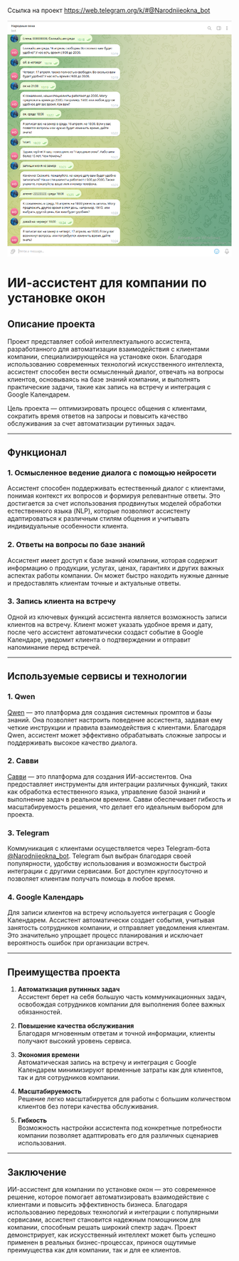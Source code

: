 Ссылка на проект https://web.telegram.org/k/#@Narodniieokna_bot

![Скриншот к проекту](https://github.com/OlenkaBor/ai-assistent/blob/main/image.png?raw=true)
# ИИ-ассистент для компании по установке окон

## Описание проекта

Проект представляет собой интеллектуального ассистента, разработанного для автоматизации взаимодействия с клиентами компании, специализирующейся на установке окон. Благодаря использованию современных технологий искусственного интеллекта, ассистент способен вести осмысленный диалог, отвечать на вопросы клиентов, основываясь на базе знаний компании, и выполнять практические задачи, такие как запись на встречу и интеграция с Google Календарем.

Цель проекта — оптимизировать процесс общения с клиентами, сократить время ответов на запросы и повысить качество обслуживания за счет автоматизации рутинных задач.

---

## Функционал

### 1. Осмысленное ведение диалога с помощью нейросети
Ассистент способен поддерживать естественный диалог с клиентами, понимая контекст их вопросов и формируя релевантные ответы. Это достигается за счет использования продвинутых моделей обработки естественного языка (NLP), которые позволяют ассистенту адаптироваться к различным стилям общения и учитывать индивидуальные особенности клиента.

### 2. Ответы на вопросы по базе знаний
Ассистент имеет доступ к базе знаний компании, которая содержит информацию о продукции, услугах, ценах, гарантиях и других важных аспектах работы компании. Он может быстро находить нужные данные и предоставлять клиентам точные и актуальные ответы.

### 3. Запись клиента на встречу
Одной из ключевых функций ассистента является возможность записи клиентов на встречу. Клиент может указать удобное время и дату, после чего ассистент автоматически создаст событие в Google Календаре, уведомит клиента о подтверждении и отправит напоминание перед встречей.

---

## Используемые сервисы и технологии

### 1. **Qwen**
[Qwen](https://chat.qwen.ai/) — это платформа для создания системных промптов и базы знаний. Она позволяет настроить поведение ассистента, задавая ему четкие инструкции и правила взаимодействия с клиентами. Благодаря Qwen, ассистент может эффективно обрабатывать сложные запросы и поддерживать высокое качество диалога.

### 2. **Савви**
[Савви](https://suvvy.ai/) — это платформа для создания ИИ-ассистентов. Она предоставляет инструменты для интеграции различных функций, таких как обработка естественного языка, управление базой знаний и выполнение задач в реальном времени. Савви обеспечивает гибкость и масштабируемость решения, что делает его идеальным выбором для проекта.

### 3. **Telegram**
Коммуникация с клиентами осуществляется через Telegram-бота [@Narodniieokna_bot](https://web.telegram.org/k/#@Narodniieokna_bot). Telegram был выбран благодаря своей популярности, удобству использования и возможности быстрой интеграции с другими сервисами. Бот доступен круглосуточно и позволяет клиентам получать помощь в любое время.

### 4. **Google Календарь**
Для записи клиентов на встречу используется интеграция с Google Календарем. Ассистент автоматически создает события, учитывая занятость сотрудников компании, и отправляет уведомления клиентам. Это значительно упрощает процесс планирования и исключает вероятность ошибок при организации встреч.

---

## Преимущества проекта

1. **Автоматизация рутинных задач**  
   Ассистент берет на себя большую часть коммуникационных задач, освобождая сотрудников компании для выполнения более важных обязанностей.

2. **Повышение качества обслуживания**  
   Благодаря мгновенным ответам и точной информации, клиенты получают высокий уровень сервиса.

3. **Экономия времени**  
   Автоматическая запись на встречу и интеграция с Google Календарем минимизируют временные затраты как для клиентов, так и для сотрудников компании.

4. **Масштабируемость**  
   Решение легко масштабируется для работы с большим количеством клиентов без потери качества обслуживания.

5. **Гибкость**  
   Возможность настройки ассистента под конкретные потребности компании позволяет адаптировать его для различных сценариев использования.

---

## Заключение

ИИ-ассистент для компании по установке окон — это современное решение, которое помогает автоматизировать взаимодействие с клиентами и повысить эффективность бизнеса. Благодаря использованию передовых технологий и интеграции с популярными сервисами, ассистент становится надежным помощником для компании, способным решать широкий спектр задач. Проект демонстрирует, как искусственный интеллект может быть успешно применен в реальных бизнес-процессах, принося ощутимые преимущества как для компании, так и для ее клиентов.

